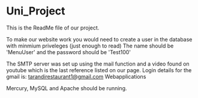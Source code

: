 # Uni_Project
This is the ReadMe file of our project.

To make our website work you would need to create a user in the database with minmium priveleges (just enough to read)
The name should be 'MenuUser' and the password should be 'Test100'

The SMTP server was set up using the mail function and a video found on youtube which is the last reference listed on our page. 
Login details for the gmail is:
tarandirestaurant1@gmail.com
Webapplications

Mercury, MySQL and Apache should be running.
